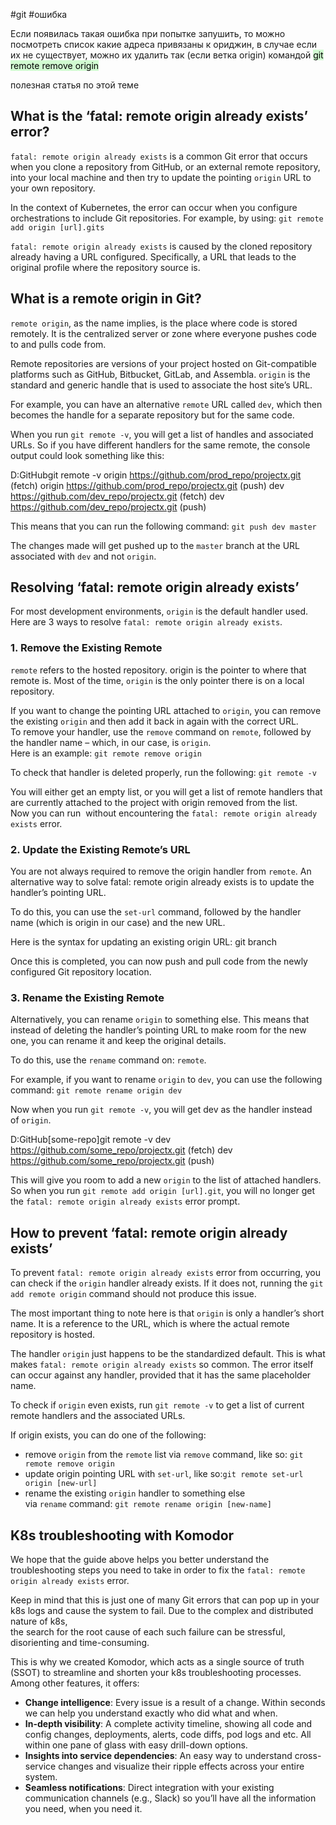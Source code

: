 #git #ошибка

Если появилась такая ошибка при попытке запушить, то можно посмотреть список какие адреса привязаны к ориджин, в случае если их не существует, можно их удалить так (если ветка origin) командой <mark style="background: #BBFABBA6;">git remote remove origin</mark> 

полезная статья по этой теме

## What is the ‘fatal: remote origin already exists’ error?

`fatal: remote origin already exists` is a common Git error that occurs when you clone a repository from GitHub, or an external remote repository, into your local machine and then try to update the pointing `origin` URL to your own repository.

In the context of Kubernetes, the error can occur when you configure orchestrations to include Git repositories. For example, by using: `git remote add origin [url].gits`

`fatal: remote origin already exists` is caused by the cloned repository already having a URL configured. Specifically, a URL that leads to the original profile where the repository source is.

## What is a remote origin in Git?

`remote origin`, as the name implies, is the place where code is stored remotely. It is the centralized server or zone where everyone pushes code to and pulls code from.

Remote repositories are versions of your project hosted on Git-compatible platforms such as GitHub, Bitbucket, GitLab, and Assembla. `origin` is the standard and generic handle that is used to associate the host site’s URL.

For example, you can have an alternative `remote` URL called `dev`, which then becomes the handle for a separate repository but for the same code.

When you run `git remote -v`, you will get a list of handles and associated URLs. So if you have different handlers for the same remote, the console output could look something like this:

D:GitHubgit remote -v
origin  https://github.com/prod_repo/projectx.git (fetch)
origin  https://github.com/prod_repo/projectx.git (push)
dev     https://github.com/dev_repo/projectx.git (fetch)
dev     https://github.com/dev_repo/projectx.git (push)  

This means that you can run the following command: `git push dev master`

The changes made will get pushed up to the `master` branch at the URL associated with `dev` and not `origin`.

## Resolving ‘fatal: remote origin already exists’

For most development environments, `origin` is the default handler used. Here are 3 ways to resolve `fatal: remote origin already exists`.

### 1. Remove the Existing Remote

`remote` refers to the hosted repository. origin is the pointer to where that remote is. Most of the time, `origin` is the only pointer there is on a local repository.

If you want to change the pointing URL attached to `origin`, you can remove the existing `origin` and then add it back in again with the correct URL.  
To remove your handler, use the `remove` command on `remote`, followed by the handler name – which, in our case, is `origin`.  
Here is an example: `git remote remove origin`

To check that handler is deleted properly, run the following: `git remote -v`

You will either get an empty list, or you will get a list of remote handlers that are currently attached to the project with origin removed from the list.  
Now you can run  without encountering the `fatal: remote origin already exists` error.

### 2. Update the Existing Remote’s URL

You are not always required to remove the origin handler from `remote`. An alternative way to solve fatal: remote origin already exists is to update the handler’s pointing URL.

To do this, you can use the `set-url` command, followed by the handler name (which is origin in our case) and the new URL.

Here is the syntax for updating an existing origin URL: git branch

Once this is completed, you can now push and pull code from the newly configured Git repository location.

### 3. Rename the Existing Remote

Alternatively, you can rename `origin` to something else. This means that instead of deleting the handler’s pointing URL to make room for the new one, you can rename it and keep the original details.

To do this, use the `rename` command on: `remote`.

For example, if you want to rename `origin` to `dev`, you can use the following command: `git remote rename origin dev`

Now when you run `git remote -v`, you will get dev as the handler instead of `origin`.

D:GitHub[some-repo]git remote -v
dev     https://github.com/some_repo/projectx.git (fetch)
dev     https://github.com/some_repo/projectx.git (push)  

This will give you room to add a new `origin` to the list of attached handlers. So when you run `git remote add origin [url].git`, you will no longer get the `fatal: remote origin already exists` error prompt.

## How to prevent ‘fatal: remote origin already exists’

To prevent `fatal: remote origin already exists` error from occurring, you can check if the `origin` handler already exists. If it does not, running the `git add remote origin` command should not produce this issue.

The most important thing to note here is that `origin` is only a handler’s short name. It is a reference to the URL, which is where the actual remote repository is hosted.

The handler `origin` just happens to be the standardized default. This is what makes `fatal: remote origin already exists` so common. The error itself can occur against any handler, provided that it has the same placeholder name.

To check if `origin` even exists, run `git remote -v` to get a list of current remote handlers and the associated URLs.

If origin exists, you can do one of the following:

- remove `origin` from the `remote` list via `remove` command, like so: `git remote remove origin`
- update origin pointing URL with `set-url`, like so:`git remote set-url origin [new-url]`
- rename the existing `origin` handler to something else via `rename` command: `git remote rename origin [new-name]`

## K8s troubleshooting with Komodor

We hope that the guide above helps you better understand the troubleshooting steps you need to take in order to fix the `fatal: remote origin already exists` error.

Keep in mind that this is just one of many Git errors that can pop up in your k8s logs and cause the system to fail. Due to the complex and distributed nature of k8s,  
the search for the root cause of each such failure can be stressful, disorienting and time-consuming.

This is why we created Komodor, which acts as a single source of truth (SSOT) to streamline and shorten your k8s troubleshooting processes. Among other features, it offers:

- **Change intelligence**: Every issue is a result of a change. Within seconds we can help you understand exactly who did what and when.
- **In-depth visibility**: A complete activity timeline, showing all code and config changes, deployments, alerts, code diffs, pod logs and etc. All within one pane of glass with easy drill-down options.
- **Insights into service dependencies**: An easy way to understand cross-service changes and visualize their ripple effects across your entire system.
- **Seamless notifications**: Direct integration with your existing communication channels (e.g., Slack) so you’ll have all the information you need, when you need it.
